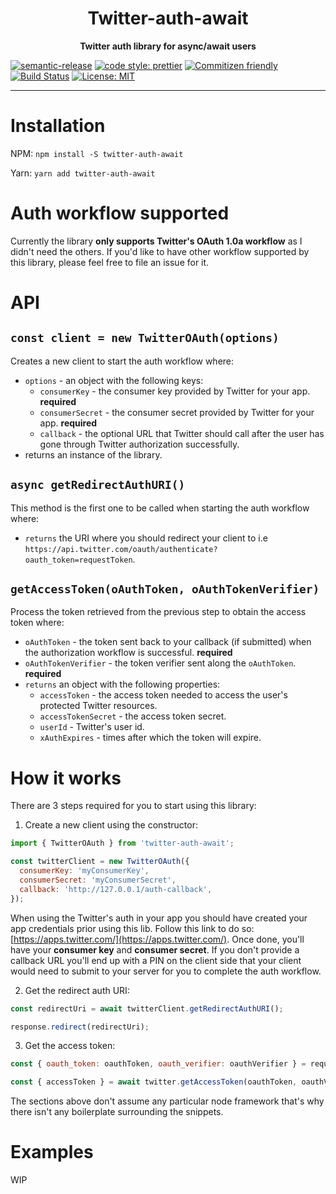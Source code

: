 <div align="center">
  <h1>Twitter-auth-await</h1>
  <strong>Twitter auth library for async/await users</strong>
</div>

[![semantic-release](https://img.shields.io/badge/%20%20%F0%9F%93%A6%F0%9F%9A%80-semantic--release-e10079.svg)](https://github.com/semantic-release/semantic-release)
[![code style: prettier](https://img.shields.io/badge/code_style-prettier-ff69b4.svg)](https://github.com/prettier/prettier)
[![Commitizen friendly](https://img.shields.io/badge/commitizen-friendly-brightgreen.svg)](http://commitizen.github.io/cz-cli/)
[![Build Status](https://travis-ci.org/Nargonath/twitter-auth-await.svg?branch=master)](https://travis-ci.org/Nargonath/twitter-auth-await)
[![License: MIT](https://img.shields.io/badge/License-MIT-yellow.svg)](https://opensource.org/licenses/MIT)

<hr>

# Installation

NPM:
`npm install -S twitter-auth-await`

Yarn:
`yarn add twitter-auth-await`

# Auth workflow supported

Currently the library **only supports Twitter's OAuth 1.0a workflow** as I didn't need the others. If you'd like to have other workflow supported by this library, please feel free to file an issue for it.

# API

## `const client = new TwitterOAuth(options)`

Creates a new client to start the auth workflow where:

* `options` - an object with the following keys:
  * `consumerKey` - the consumer key provided by Twitter for your app. **required**
  * `consumerSecret` - the consumer secret provided by Twitter for your app. **required**
  * `callback` - the optional URL that Twitter should call after the user has gone through Twitter authorization successfully.
* returns an instance of the library.

## `async getRedirectAuthURI()`

This method is the first one to be called when starting the auth workflow where:

* `returns` the URI where you should redirect your client to i.e `https://api.twitter.com/oauth/authenticate?oauth_token=requestToken`.

## `getAccessToken(oAuthToken, oAuthTokenVerifier)`

Process the token retrieved from the previous step to obtain the access token where:

* `oAuthToken` - the token sent back to your callback (if submitted) when the authorization workflow is successful. **required**
* `oAuthTokenVerifier` - the token verifier sent along the `oAuthToken`. **required**
* `returns` an object with the following properties:
  * `accessToken` - the access token needed to access the user's protected Twitter resources.
  * `accessTokenSecret` - the access token secret.
  * `userId` - Twitter's user id.
  * `xAuthExpires` - times after which the token will expire.

# How it works

There are 3 steps required for you to start using this library:

1. Create a new client using the constructor:

```javascript
import { TwitterOAuth } from 'twitter-auth-await';

const twitterClient = new TwitterOAuth({
  consumerKey: 'myConsumerKey',
  consumerSecret: 'myConsumerSecret',
  callback: 'http://127.0.0.1/auth-callback',
});
```

When using the Twitter's auth in your app you should have created your app credentials prior using this lib. Follow this link to do so: [https://apps.twitter.com/](https://apps.twitter.com/). Once done, you'll have your **consumer key** and **consumer secret**. If you don't provide a callback URL you'll end up with a PIN on the client side that your client would need to submit to your server for you to complete the auth workflow.

2. Get the redirect auth URI:

```javascript
const redirectUri = await twitterClient.getRedirectAuthURI();

response.redirect(redirectUri);
```

3. Get the access token:

```javascript
const { oauth_token: oauthToken, oauth_verifier: oauthVerifier } = request.query;

const { accessToken } = await twitter.getAccessToken(oauthToken, oauthVerifier);
```

The sections above don't assume any particular node framework that's why there isn't any boilerplate surrounding the snippets.

# Examples

WIP
